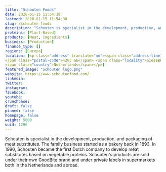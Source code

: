 ```yaml
---
title: "Schouten Foods"
date: 2020-01-15 11:54:38
lastmod: 2020-01-15 11:54:38
slug: /schouten-foods
description: "Schouten is specialist in the development, production, and packaging of meat substitutes. The family business started as a bakery back in 1893. In 1990, Schouten became the first Dutch company to develop meat substitutes based on vegetable proteins. Schouten's products are sold under their own GoodBite brand and under private labels in supermarkets both in the Netherlands and abroad."
proteins: [Plant-Based]
products: [Meat, Ingredients]
business: [Production]
finance_type: []
regions: [Europe]
location: [<p class="address" translate="no"><span class="address-line1">Burgstraat</span><br>
<span class="postal-code">4283 GG</span> <span class="locality">Giessen</span><br>
<span class="country">Netherlands</span></p>]
featured_image: "Schouten logo.png"
website: https://www.schoutenfood.com/
linkedin: 
twitter: 
instagram: 
facebook: 
youtube: 
crunchbase: 
draft: false
pinned: false
homepage: false
weight: 5000
uuid: 1296
---
```

Schouten is specialist in the development, production, and packaging of meat substitutes. The family business started as a bakery back in 1893. In 1990, Schouten became the first Dutch company to develop meat substitutes based on vegetable proteins. Schouten's products are sold under their own GoodBite brand and under private labels in supermarkets both in the Netherlands and abroad.
